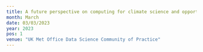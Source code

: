 ```yaml
---
title: A future perspective on computing for climate science and opportunities for collaboration (with Emily Shuckburgh, Colm-cille Caulfield, Dominic Orchard)
month: March
date: 03/03/2023
year: 2023
pos: 1
venue: "UK Met Office Data Science Community of Practice"
---
```

